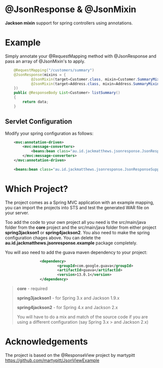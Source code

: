 @JsonResponse & @JsonMixin
==========================

**Jackson mixin** support for spring controllers using annotations.

Example
=======

Simply annotate your @RequestMapping method with @JsonResponse and pass an array of @JsonMixin's to apply.

``` java
	@RequestMapping("/customers/summary")
	@JsonResponse(mixins = {
			@JsonMixin(target=Customer.class, mixin=Customer.SummaryMixin.class),
			@JsonMixin(target=Address.class, mixin=Address.SummaryMixin.class)
	})
	public @ResponseBody List<Customer> listSummary()
	{
		return data;
	}
```
	
Servlet Configuration
---------------------

Modify your spring configuration as follows:
``` xml
	<mvc:annotation-driven>
		<mvc:message-converters>
			<beans:bean class="au.id.jackmatthews.jsonresponse.JsonResponseAwareJsonMessageConverter" />
		</mvc:message-converters>
	</mvc:annotation-driven>
	
	<beans:bean class="au.id.jackmatthews.jsonresponse.JsonResponseSupportFactoryBean" />
```

Which Project?
==============
The project comes as a Spring MVC application with an example mapping, you can import the projects into STS and test the generated WAR file on your server.  

Too add the code to your own project all you need is the src/main/java folder from the **core** project and the src/main/java folder from either project **spring3jackson1** or **spring4jackson2**.  You also need to make the spring configuration chages above.  You can delete the **au.id.jackmatthews.jsonresponse.example** package completely.

You will aso need to add the guava maven dependency to your project:
``` xml
                <dependency>
                        <groupId>com.google.guava</groupId>
                        <artifactId>guava</artifactId>
                        <version>13.0.1</version>
                </dependency> 
```

> __core__ - required
> 
> __spring3jackson1__ - for Spring 3.x and Jackson 1.9.x
> 
> __spring4jackson2__ - for Spring 4.x and Jackson 2.x
>
> You will have to do a mix and match of the source code if you are using a different configuration 
> (say Spring 3.x > and Jackson 2.x)

Acknowledgements
================
The project is based on the @ResponseView project by martypitt
https://github.com/martypitt/JsonViewExample
